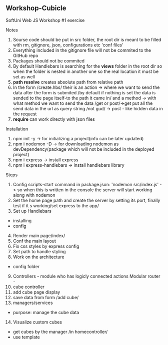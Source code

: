 ## Workshop-Cubicle
SoftUni Web JS Workshop #1 exercise

Notes
1. Sourse code should be put in src folder, the root dir is meant to be filled with rm, gitignore, json, configurations etc 'conf files'
2. Everything included in the gitignore file will not be commited to the GitHub repo
3. Packages should not be commited
4. By default Handlebars is searching for the **views** folder in the root dir
so when the folder is nested in another one so the real location
it must be set as well 
5. **path resolve** creates absolute path from relative path
6. In the form /create.hbs/ their is an action -> where we want to send the data after the form is submited /by default if nothing is set the data is sended to the page itself-to the path it came in/
and a method -> with what method we want to send the data /get or post/->get put all the send data in the url as query string /not gud/ -> post - like hidden data in the request
7. **require** can work directly with json files

Installation
1. npm init -y -> for initializing a project(info can be later updated)
2. npm i nodemon -D -> for downloading nodemon as devDependency(package which will not be included in the deployed project)
3. npm i express -> install express
4. npm i express-handlebars -> install handlebars library

Steps
1. Config scripts-start command in package.json: 'nodemon src/index.js' -> so when this is written in the console the server will start working along with nodemon
2. Set the home page path and create the server by setting its port, finally test if it s working/set express to the app/
3. Set up Handlebars
- installing
- config
4. Render main page/index/
5. Conf the main layout
6. Fix css styles by express config
7. Set path to handle styling
8. Work on the architecture
- config folder
9. Controllers - module who has logicly connected actions
Modular router -
10. cube controller
11. add cube page display
12. save data from form /add cube/
13. managers/services
- purpose: manage the cube data
14. Visualize custom cubes
- get cubes by the manager /in homecontroller/
- use template